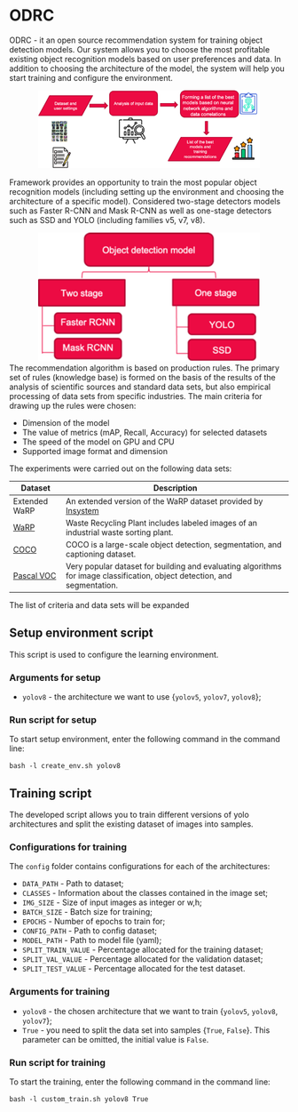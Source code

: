 
# ODRC

ODRC - it an open source recommendation system for training object detection models. Our system allows you to choose the most 
profitable existing object recognition models based on user preferences and data. In addition to choosing the 
architecture of the model, the system will help you start training and configure the environment.


<center><img src="doc/img/alg_scheme.png" width="400"></center>

Framework provides an opportunity to train the most popular object recognition models (including setting up the environment 
and choosing the architecture of a specific model). Considered two-stage detectors models such as Faster R-CNN and Mask R-CNN as 
well as one-stage detectors such as SSD and YOLO (including families v5, v7, v8).

<center><img src="doc/img/model_list.png" width="400"></center>
The recommendation algorithm is based on production rules. The primary set of rules (knowledge base) is formed on 
the basis of the results of the analysis of scientific sources and standard data sets, but also empirical processing 
of data sets from specific industries.
The main criteria for drawing up the rules were chosen:

* Dimension of the model 
* The value of metrics (mAP, Recall, Accuracy) for selected datasets
* The speed of the model on GPU and CPU
* Supported image format and dimension

The experiments were carried out on the following data sets:

| Dataset                                                                | Description                                                                                                               |
|------------------------------------------------------------------------|---------------------------------------------------------------------------------------------------------------------------|
| Extended WaRP                                                          | An extended version of the WaRP dataset provided by [Insystem](https://insystem.io/)                                      |
| [WaRP](https://github.com/AIRI-Institute/WaRP/tree/main)               | Waste Recycling Plant includes labeled images of an industrial waste sorting plant.                                       |
| [COCO](https://cocodataset.org/#home)                                  | COCO is a large-scale object detection, segmentation, and captioning dataset.                                             |
| [Pascal VOC](https://pjreddie.com/projects/pascal-voc-dataset-mirror/) | Very popular dataset for building and evaluating algorithms for image classification, object detection, and segmentation. |

The list of criteria and data sets will be expanded

## Setup environment script
This script is used to configure the learning environment.

### Arguments for setup
- `yolov8` - the architecture we want to use {`yolov5`, `yolov7`, `yolov8`};

### Run script for setup
To start setup environment, enter the following command in the command line: 

```commandline
bash -l create_env.sh yolov8
```

## Training script
The developed script allows you to train different versions of yolo architectures and split the existing dataset of images into samples.


### Configurations for training
The `config` folder contains configurations for each of the architectures:
* `DATA_PATH` - Path to dataset;
* `CLASSES` - Information about the classes contained in the image set;
* `IMG_SIZE` - Size of input images as integer or w,h;
* `BATCH_SIZE` - Batch size for training;
* `EPOCHS` - Number of epochs to train for;
* `CONFIG_PATH` - Path to config dataset;
* `MODEL_PATH` - Path to model file (yaml);
* `SPLIT_TRAIN_VALUE` - Percentage allocated for the training dataset;
* `SPLIT_VAL_VALUE` - Percentage allocated for the validation dataset;
* `SPLIT_TEST_VALUE` - Percentage allocated for the test dataset.


### Arguments for training
- `yolov8` - the chosen architecture that we want to train {`yolov5`, `yolov8`, `yolov7`};
- `True` - you need to split the data set into samples {`True`, `False`}. This parameter can be omitted, the initial value is `False`.


### Run script for training
To start the training, enter the following command in the command line: 

```commandline
bash -l custom_train.sh yolov8 True
```

